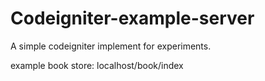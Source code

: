 Codeigniter-example-server
==========================

A simple codeigniter implement for experiments.

example book store: localhost/book/index
